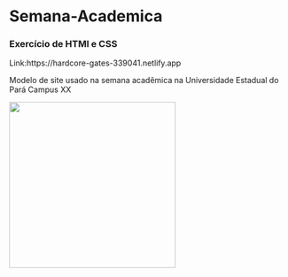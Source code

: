 # Semana-Academica
<h3>Exercício de HTMl e CSS</h3>
Link:https://hardcore-gates-339041.netlify.app<br>

Modelo de site usado na semana acadêmica na Universidade Estadual do Pará Campus XX

<img class="img-semana-acad" src="https://drive.google.com/file/d/11txOpBBQtrrBHuHCXpy0bfIxnInpUABK/view?usp=sharing">

<style type="text/css">
img{
  width: 300px;
  height: 300px;
}
</style>
